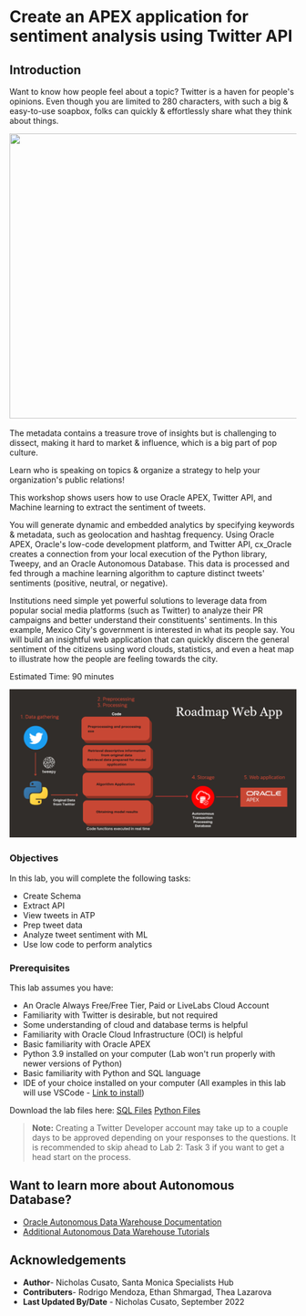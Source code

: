 # Create an APEX application for sentiment analysis using Twitter API

## Introduction

Want to know how people feel about a topic? Twitter is a haven for people's opinions. Even though you are limited to 280 characters, with such a big & easy-to-use soapbox, folks can quickly & effortlessly share what they think about things. 

<img src="https://media.giphy.com/media/jxIwOlTpqJ0iOL159d/giphy.gif" width="1000" height="500" />

The metadata contains a treasure trove of insights but is challenging to dissect, making it hard to market & influence, which is a big part of pop culture. 
 
Learn who is speaking on topics & organize a strategy to help your organization's public relations!
 
This workshop shows users how to use Oracle APEX, Twitter API, and Machine learning to extract the sentiment of tweets. 
 
You will generate dynamic and embedded analytics by specifying keywords & metadata, such as geolocation and hashtag frequency. Using Oracle APEX, Oracle's low-code development platform, and Twitter API, cx_Oracle creates a connection from your local execution of the Python library, Tweepy, and an Oracle Autonomous Database. This data is processed and fed through a machine learning algorithm to capture distinct tweets' sentiments (positive, neutral, or negative).
 
Institutions need simple yet powerful solutions to leverage data from popular social media platforms (such as Twitter) to analyze their PR campaigns and better understand their constituents' sentiments. In this example, Mexico City's government is interested in what its people say. You will build an insightful web application that can quickly discern the general sentiment of the citizens using word clouds, statistics, and even a heat map to illustrate how the people are feeling towards the city.

Estimated Time: 90 minutes

![Lab Architecture](images/roadmap.png)

### Objectives

In this lab, you will complete the following tasks:

- Create Schema
- Extract API
- View tweets in ATP
- Prep tweet data
- Analyze tweet sentiment with ML
- Use low code to perform analytics

### Prerequisites

This lab assumes you have:
- An Oracle Always Free/Free Tier, Paid or LiveLabs Cloud Account
- Familiarity with Twitter is desirable, but not required
- Some understanding of cloud and database terms is helpful
- Familiarity with Oracle Cloud Infrastructure (OCI) is helpful
- Basic familiarity with Oracle APEX
- Python 3.9 installed on your computer (Lab won't run properly with newer versions of Python)
- Basic familiarity with Python and SQL language
- IDE of your choice installed on your computer (All examples in this lab will use VSCode - [Link to install](https://code.visualstudio.com/download))

Download the lab files here: 
[SQL Files](https://objectstorage.us-ashburn-1.oraclecloud.com/p/vmkYRTjFDKT14aBgppExmxjWXNForfovxySRrgqJGlWMacsc6mMtClQY1a6foD3c/n/orasenatdpltsecitom03/b/Twitter_LL/o/Twitter_LL1.zip)
[Python Files](https://objectstorage.us-ashburn-1.oraclecloud.com/p/tVAwp-XWRsm1oouSHDzzZwyUQ5TErSPpPNhuYPMTbSJOZlC-Pvsed-caGfHYrkV5/n/orasenatdpltsecitom03/b/Twitter_LL/o/Twitter_LL2.zip)

>**Note:** Creating a Twitter Developer account may take up to a couple days to be approved depending on your responses to the questions. It is recommended to skip ahead to Lab 2: Task 3 if you want to get a head start on the process.

## Want to learn more about Autonomous Database?
- [Oracle Autonomous Data Warehouse Documentation](https://docs.oracle.com/en/cloud/paas/autonomous-data-warehouse-cloud/index.html)
- [Additional Autonomous Data Warehouse Tutorials](https://docs.oracle.com/en/cloud/paas/autonomous-data-warehouse-cloud/tutorials.html)

## Acknowledgements

- **Author**- Nicholas Cusato, Santa Monica Specialists Hub
- **Contributers**- Rodrigo Mendoza, Ethan Shmargad, Thea Lazarova
- **Last Updated By/Date** - Nicholas Cusato, September 2022